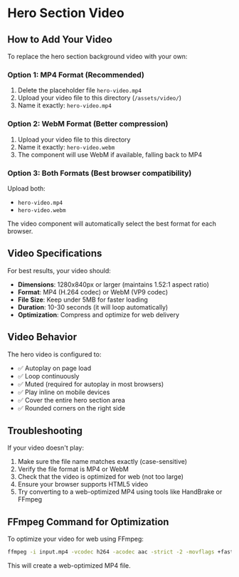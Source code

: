 # Hero Section Video

## How to Add Your Video

To replace the hero section background video with your own:

### Option 1: MP4 Format (Recommended)

1. Delete the placeholder file `hero-video.mp4`
2. Upload your video file to this directory (`/assets/video/`)
3. Name it exactly: `hero-video.mp4`

### Option 2: WebM Format (Better compression)

1. Upload your video file to this directory
2. Name it exactly: `hero-video.webm`
3. The component will use WebM if available, falling back to MP4

### Option 3: Both Formats (Best browser compatibility)

Upload both:

- `hero-video.mp4`
- `hero-video.webm`

The video component will automatically select the best format for each browser.

## Video Specifications

For best results, your video should:

- **Dimensions**: 1280x840px or larger (maintains 1.52:1 aspect ratio)
- **Format**: MP4 (H.264 codec) or WebM (VP9 codec)
- **File Size**: Keep under 5MB for faster loading
- **Duration**: 10-30 seconds (it will loop automatically)
- **Optimization**: Compress and optimize for web delivery

## Video Behavior

The hero video is configured to:

- ✅ Autoplay on page load
- ✅ Loop continuously
- ✅ Muted (required for autoplay in most browsers)
- ✅ Play inline on mobile devices
- ✅ Cover the entire hero section area
- ✅ Rounded corners on the right side

## Troubleshooting

If your video doesn't play:

1. Make sure the file name matches exactly (case-sensitive)
2. Verify the file format is MP4 or WebM
3. Check that the video is optimized for web (not too large)
4. Ensure your browser supports HTML5 video
5. Try converting to a web-optimized MP4 using tools like HandBrake or FFmpeg

## FFmpeg Command for Optimization

To optimize your video for web using FFmpeg:

```bash
ffmpeg -i input.mp4 -vcodec h264 -acodec aac -strict -2 -movflags +faststart hero-video.mp4
```

This will create a web-optimized MP4 file.